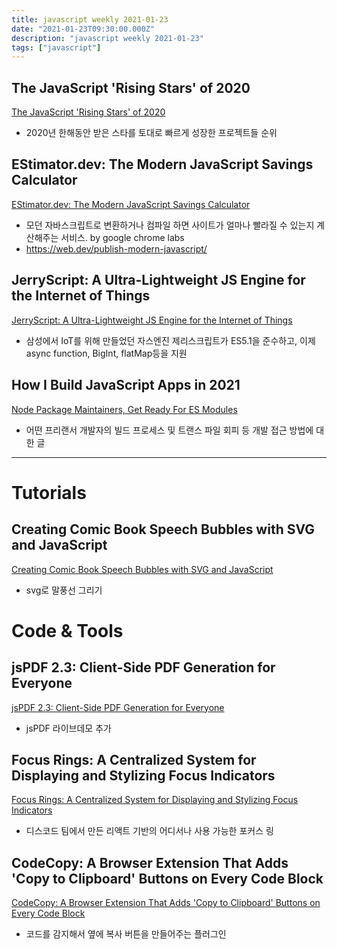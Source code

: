 ```yaml
---
title: javascript weekly 2021-01-23
date: "2021-01-23T09:30:00.000Z"
description: "javascript weekly 2021-01-23"
tags: ["javascript"]
---
```


## The JavaScript 'Rising Stars' of 2020
<a href="https://risingstars.js.org/2020/en" target="_blank">The JavaScript 'Rising Stars' of 2020</a>
- 2020년 한해동안 받은 스타를 토대로 빠르게 성장한 프로젝트들 순위

## EStimator.dev: The Modern JavaScript Savings Calculator
<a href="https://estimator.dev/" target="_blank">EStimator.dev: The Modern JavaScript Savings Calculator</a>
- 모던 자바스크립트로 변환하거나 컴파일 하면 사이트가 얼마나 빨라질 수 있는지 계산해주는 서비스. by google chrome labs
- https://web.dev/publish-modern-javascript/


## JerryScript: A Ultra-Lightweight JS Engine for the Internet of Things
<a href="https://github.com/jerryscript-project/jerryscript/releases/tag/v2.4.0" target="_blank">JerryScript: A Ultra-Lightweight JS Engine for the Internet of Things</a>
- 삼성에서 IoT를 위해 만들었던 자스엔진 제리스크립트가 ES5.1을 준수하고, 이제 async function, BigInt, flatMap등을 지원

## How I Build JavaScript Apps in 2021
<a href="https://timdaub.github.io/2021/01/16/web-principles/" target="_blank">Node Package Maintainers, Get Ready For ES Modules</a>
- 어떤 프리랜서 개발자의 빌드 프로세스 및 트랜스 파일 회피 등 개발 접근 방법에 대한 글

<hr>

# Tutorials

## Creating Comic Book Speech Bubbles with SVG and JavaScript
<a href="https://humaan.com/blog/creating-comic-book-speech-bubbles-with-svg-and-javascript/?ref=sidebar" target="_blank">Creating Comic Book Speech Bubbles with SVG and JavaScript</a>
- svg로 말풍선 그리기

# Code & Tools

## jsPDF 2.3: Client-Side PDF Generation for Everyone 
<a href="http://raw.githack.com/MrRio/jsPDF/master/" target="_blank">jsPDF 2.3: Client-Side PDF Generation for Everyone </a>
- jsPDF 라이브데모 추가

## Focus Rings: A Centralized System for Displaying and Stylizing Focus Indicators
<a href="https://github.com/discord/focus-rings" target="_blank">Focus Rings: A Centralized System for Displaying and Stylizing Focus Indicators</a>
- 디스코드 팀에서 만든 리액트 기반의 어디서나 사용 가능한 포커스 링

## CodeCopy: A Browser Extension That Adds 'Copy to Clipboard' Buttons on Every Code Block
<a href="https://github.com/zenorocha/codecopy" target="_blank">CodeCopy: A Browser Extension That Adds 'Copy to Clipboard' Buttons on Every Code Block</a>
- 코드를 감지해서 옆에 복사 버튼을 만들어주는 플러그인
